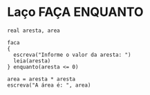 # Laço FAÇA ENQUANTO
```Portugol
real aresta, area

faca
{
  escreva("Informe o valor da aresta: ")
  leia(aresta)
} enquanto(aresta <= 0)

area = aresta * aresta
escreva("A área é: ", area)
```
